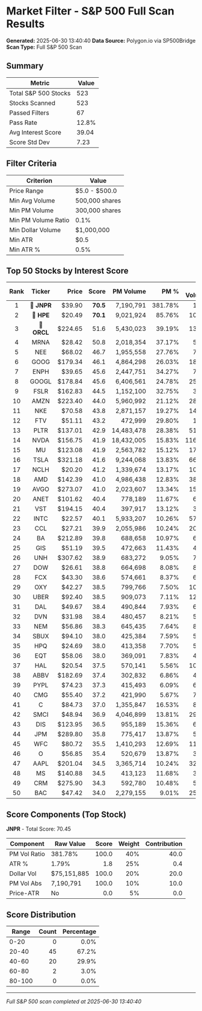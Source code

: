 # Market Filter - S&P 500 Full Scan Results

**Generated:** 2025-06-30 13:40:40
**Data Source:** Polygon.io via SP500Bridge
**Scan Type:** Full S&P 500 Scan

## Summary

| Metric | Value |
|--------|-------|
| Total S&P 500 Stocks | 523 |
| Stocks Scanned | 523 |
| Passed Filters | 67 |
| Pass Rate | 12.8% |
| Avg Interest Score | 39.04 |
| Score Std Dev | 7.23 |

## Filter Criteria

| Criterion | Value |
|-----------|-------|
| Price Range | $5.0 - $500.0 |
| Min Avg Volume | 500,000 shares |
| Min PM Volume | 300,000 shares |
| Min PM Volume Ratio | 0.1% |
| Min Dollar Volume | $1,000,000 |
| Min ATR | $0.5 |
| Min ATR % | 0.5% |

## Top 50 Stocks by Interest Score

| Rank | Ticker | Price | Score | PM Volume | PM % | Avg Volume | ATR | ATR % | $ Volume |
|:----:|:------:|------:|------:|----------:|-----:|-----------:|----:|------:|---------:|
| 1 | 🥇 **JNPR** | $39.90 | **70.5** | 7,190,791 | 381.78% | 1.9M | $0.71 | 1.79% | $75.2M |
| 2 | 🥈 **HPE** | $20.49 | **70.1** | 9,021,924 | 85.76% | 10.5M | $0.66 | 3.21% | $215.6M |
| 3 | 🥉 **ORCL** | $224.65 | 51.6 | 5,430,023 | 39.19% | 13.9M | $8.03 | 3.58% | $3112.4M |
| 4 | MRNA | $28.42 | 50.8 | 2,018,354 | 37.17% | 5.4M | $1.11 | 3.90% | $154.3M |
| 5 | NEE | $68.02 | 46.7 | 1,955,558 | 27.76% | 7.0M | $1.65 | 2.42% | $479.2M |
| 6 | GOOG | $179.34 | 46.1 | 4,864,298 | 26.03% | 18.7M | $5.22 | 2.91% | $3350.9M |
| 7 | ENPH | $39.65 | 45.6 | 2,447,751 | 34.27% | 7.1M | $3.07 | 7.75% | $283.2M |
| 8 | GOOGL | $178.84 | 45.6 | 6,406,561 | 24.78% | 25.9M | $5.26 | 2.94% | $4623.3M |
| 9 | FSLR | $162.83 | 44.5 | 1,152,100 | 32.75% | 3.5M | $9.20 | 5.65% | $572.9M |
| 10 | AMZN | $223.40 | 44.0 | 5,960,992 | 21.12% | 28.2M | $5.26 | 2.35% | $6305.8M |
| 11 | NKE | $70.58 | 43.8 | 2,871,157 | 19.27% | 14.9M | $3.09 | 4.38% | $1051.4M |
| 12 | FTV | $51.11 | 43.2 | 472,999 | 29.80% | 1.6M | $3.73 | 7.31% | $81.1M |
| 13 | PLTR | $137.01 | 42.9 | 14,483,478 | 28.38% | 51.0M | $8.61 | 6.28% | $6992.8M |
| 14 | NVDA | $156.75 | 41.9 | 18,432,005 | 15.83% | 116.4M | $3.31 | 2.11% | $18249.1M |
| 15 | MU | $123.08 | 41.9 | 2,563,782 | 15.12% | 17.0M | $3.95 | 3.21% | $2087.4M |
| 16 | TSLA | $321.18 | 41.6 | 9,244,068 | 13.83% | 66.8M | $13.66 | 4.25% | $21467.5M |
| 17 | NCLH | $20.20 | 41.2 | 1,339,674 | 13.17% | 10.2M | $0.74 | 3.68% | $205.4M |
| 18 | AMD | $142.39 | 41.0 | 4,986,438 | 12.83% | 38.9M | $5.22 | 3.67% | $5533.9M |
| 19 | AVGO | $273.07 | 41.0 | 2,023,607 | 13.34% | 15.2M | $7.20 | 2.64% | $4143.8M |
| 20 | ANET | $101.62 | 40.4 | 778,189 | 11.67% | 6.7M | $3.79 | 3.73% | $677.7M |
| 21 | VST | $194.15 | 40.4 | 397,917 | 13.12% | 3.0M | $6.49 | 3.34% | $589.1M |
| 22 | INTC | $22.57 | 40.1 | 5,933,207 | 10.26% | 57.8M | $0.87 | 3.86% | $1304.9M |
| 23 | CCL | $27.21 | 39.9 | 2,055,986 | 10.24% | 20.1M | $0.90 | 3.32% | $546.6M |
| 24 | BA | $212.89 | 39.8 | 688,658 | 10.97% | 6.3M | $6.07 | 2.85% | $1336.9M |
| 25 | GIS | $51.19 | 39.5 | 472,663 | 11.43% | 4.1M | $1.03 | 2.02% | $211.6M |
| 26 | UNH | $307.62 | 38.9 | 683,272 | 9.05% | 7.5M | $6.83 | 2.22% | $2322.0M |
| 27 | DOW | $26.61 | 38.8 | 664,698 | 8.08% | 8.2M | $0.91 | 3.43% | $218.9M |
| 28 | FCX | $43.30 | 38.6 | 574,661 | 8.37% | 6.9M | $1.09 | 2.51% | $297.3M |
| 29 | OXY | $42.27 | 38.5 | 799,766 | 7.50% | 10.7M | $1.11 | 2.63% | $450.9M |
| 30 | UBER | $92.40 | 38.5 | 909,073 | 7.11% | 12.8M | $2.60 | 2.81% | $1180.8M |
| 31 | DAL | $49.67 | 38.4 | 490,844 | 7.93% | 6.2M | $1.54 | 3.11% | $307.6M |
| 32 | DVN | $31.98 | 38.4 | 480,457 | 8.21% | 5.8M | $0.76 | 2.37% | $187.1M |
| 33 | NEM | $56.86 | 38.3 | 645,435 | 7.64% | 8.4M | $1.35 | 2.38% | $480.2M |
| 34 | SBUX | $94.10 | 38.0 | 425,384 | 7.59% | 5.6M | $2.18 | 2.31% | $527.2M |
| 35 | HPQ | $24.69 | 38.0 | 413,358 | 7.70% | 5.4M | $0.54 | 2.19% | $132.5M |
| 36 | EQT | $58.06 | 38.0 | 369,091 | 7.83% | 4.7M | $1.35 | 2.33% | $273.8M |
| 37 | HAL | $20.54 | 37.5 | 570,141 | 5.56% | 10.3M | $0.60 | 2.93% | $210.7M |
| 38 | ABBV | $182.69 | 37.4 | 302,832 | 6.86% | 4.4M | $4.06 | 2.22% | $806.9M |
| 39 | PYPL | $74.23 | 37.3 | 415,493 | 6.09% | 6.8M | $1.57 | 2.12% | $506.6M |
| 40 | CMG | $55.40 | 37.2 | 421,990 | 5.67% | 7.4M | $1.17 | 2.10% | $412.6M |
| 41 | C | $84.73 | 37.0 | 1,355,847 | 16.53% | 8.2M | $1.18 | 1.40% | $695.0M |
| 42 | SMCI | $48.94 | 36.9 | 4,046,899 | 13.81% | 29.3M | $2.70 | 5.52% | $1434.1M |
| 43 | DIS | $123.95 | 36.5 | 955,189 | 15.36% | 6.2M | $1.83 | 1.47% | $770.6M |
| 44 | JPM | $289.80 | 35.8 | 775,417 | 13.87% | 5.6M | $4.50 | 1.55% | $1619.9M |
| 45 | WFC | $80.72 | 35.5 | 1,410,293 | 12.69% | 11.1M | $1.36 | 1.68% | $897.3M |
| 46 | O | $56.85 | 35.4 | 520,679 | 13.87% | 3.8M | $0.78 | 1.37% | $213.4M |
| 47 | AAPL | $201.04 | 34.5 | 3,365,714 | 10.24% | 32.9M | $3.40 | 1.69% | $6606.4M |
| 48 | MS | $140.88 | 34.5 | 413,123 | 11.68% | 3.5M | $2.43 | 1.73% | $498.5M |
| 49 | CRM | $275.90 | 34.3 | 592,780 | 10.48% | 5.7M | $5.31 | 1.92% | $1560.8M |
| 50 | BAC | $47.42 | 34.0 | 2,279,155 | 9.01% | 25.3M | $0.72 | 1.53% | $1199.6M |

## Score Components (Top Stock)

**JNPR** - Total Score: 70.45

| Component | Raw Value | Score | Weight | Contribution |
|-----------|-----------|------:|-------:|-------------:|
| PM Vol Ratio | 381.78% | 100.0 | 40% | 40.0 |
| ATR % | 1.79% | 1.8 | 25% | 0.4 |
| Dollar Vol | $75,151,885 | 100.0 | 20% | 20.0 |
| PM Vol Abs | 7,190,791 | 100.0 | 10% | 10.0 |
| Price-ATR | No | 0.0 | 5% | 0.0 |

## Score Distribution

| Range | Count | Percentage |
|-------|------:|-----------:|
| 0-20 | 0 | 0.0% |
| 20-40 | 45 | 67.2% |
| 40-60 | 20 | 29.9% |
| 60-80 | 2 | 3.0% |
| 80-100 | 0 | 0.0% |

---
*Full S&P 500 scan completed at 2025-06-30 13:40:40*
